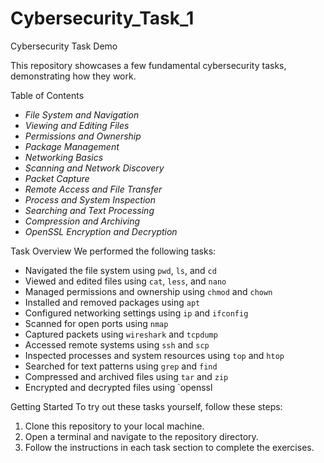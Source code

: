 # Cybersecurity_Task_1


Cybersecurity Task Demo

This repository showcases a few fundamental cybersecurity tasks, demonstrating how they work.

Table of Contents
- *File System and Navigation*
- *Viewing and Editing Files*
- *Permissions and Ownership*
- *Package Management*
- *Networking Basics*
- *Scanning and Network Discovery*
- *Packet Capture*
- *Remote Access and File Transfer*
- *Process and System Inspection*
- *Searching and Text Processing*
- *Compression and Archiving*
- *OpenSSL Encryption and Decryption*

Task Overview
We performed the following tasks:

- Navigated the file system using `pwd`, `ls`, and `cd`
- Viewed and edited files using `cat`, `less`, and `nano`
- Managed permissions and ownership using `chmod` and `chown`
- Installed and removed packages using `apt`
- Configured networking settings using `ip` and `ifconfig`
- Scanned for open ports using `nmap`
- Captured packets using `wireshark` and `tcpdump`
- Accessed remote systems using `ssh` and `scp`
- Inspected processes and system resources using `top` and `htop`
- Searched for text patterns using `grep` and `find`
- Compressed and archived files using `tar` and `zip`
- Encrypted and decrypted files using `openssl

Getting Started
To try out these tasks yourself, follow these steps:

1. Clone this repository to your local machine.
2. Open a terminal and navigate to the repository directory.
3. Follow the instructions in each task section to complete the exercises.

